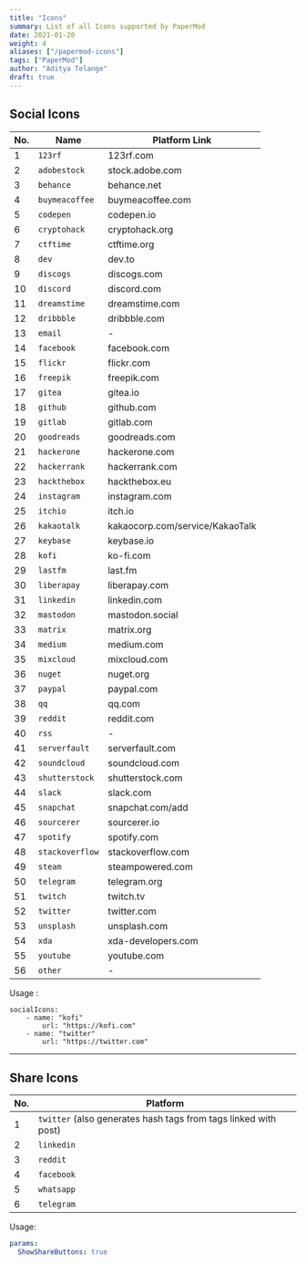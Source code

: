 ```yaml
---
title: "Icons"
summary: List of all Icons supported by PaperMod
date: 2021-01-20
weight: 4
aliases: ["/papermod-icons"]
tags: ["PaperMod"]
author: "Aditya Telange"
draft: true
---
```


## Social Icons

| No. | Name            | Platform Link                   |
| --- | --------------- | ------------------------------- |
| 1   | `123rf`         | 123rf.com                       |
| 2   | `adobestock`    | stock.adobe.com                 |
| 3   | `behance`       | behance.net                     |
| 4   | `buymeacoffee`  | buymeacoffee.com                |
| 5   | `codepen`       | codepen.io                      |
| 6   | `cryptohack`    | cryptohack.org                  |
| 7   | `ctftime`       | ctftime.org                     |
| 8   | `dev`           | dev.to                          |
| 9   | `discogs`       | discogs.com                     |
| 10  | `discord`       | discord.com                     |
| 11  | `dreamstime`    | dreamstime.com                  |
| 12  | `dribbble`      | dribbble.com                    |
| 13  | `email`         | -                               |
| 14  | `facebook`      | facebook.com                    |
| 15  | `flickr`        | flickr.com                      |
| 16  | `freepik`       | freepik.com                     |
| 17  | `gitea`         | gitea.io                        |
| 18  | `github`        | github.com                      |
| 19  | `gitlab`        | gitlab.com                      |
| 20  | `goodreads`     | goodreads.com                   |
| 21  | `hackerone`     | hackerone.com                   |
| 22  | `hackerrank`    | hackerrank.com                  |
| 23  | `hackthebox`    | hackthebox.eu                   |
| 24  | `instagram`     | instagram.com                   |
| 25  | `itchio`        | itch.io                         |
| 26  | `kakaotalk`     | kakaocorp.com/service/KakaoTalk |
| 27  | `keybase`       | keybase.io                      |
| 28  | `kofi`          | ko-fi.com                       |
| 29  | `lastfm`        | last.fm                         |
| 30  | `liberapay`     | liberapay.com                   |
| 31  | `linkedin`      | linkedin.com                    |
| 32  | `mastodon`      | mastodon.social                 |
| 33  | `matrix`        | matrix.org                      |
| 34  | `medium`        | medium.com                      |
| 35  | `mixcloud`      | mixcloud.com                    |
| 36  | `nuget`         | nuget.org                       |
| 37  | `paypal`        | paypal.com                      |
| 38  | `qq`            | qq.com                          |
| 39  | `reddit`        | reddit.com                      |
| 40  | `rss`           | -                               |
| 41  | `serverfault`   | serverfault.com                 |
| 42  | `soundcloud`    | soundcloud.com                  |
| 43  | `shutterstock`  | shutterstock.com                |
| 44  | `slack`         | slack.com                       |
| 45  | `snapchat`      | snapchat.com/add                |
| 46  | `sourcerer`     | sourcerer.io                    |
| 47  | `spotify`       | spotify.com                     |
| 48  | `stackoverflow` | stackoverflow.com               |
| 49  | `steam`         | steampowered.com                |
| 50  | `telegram`      | telegram.org                    |
| 51  | `twitch`        | twitch.tv                       |
| 52  | `twitter`       | twitter.com                     |
| 53  | `unsplash`      | unsplash.com                    |
| 54  | `xda`           | xda-developers.com              |
| 55  | `youtube`       | youtube.com                     |
| 56  | `other`         | -                               |

Usage :

```
socialIcons:
    - name: "kofi"
        url: "https://kofi.com"
    - name: "twitter"
        url: "https://twitter.com"
```

---

## Share Icons

| No. | Platform                                                        |
| --- | --------------------------------------------------------------- |
| 1   | `twitter` (also generates hash tags from tags linked with post) |
| 2   | `linkedin`                                                      |
| 3   | `reddit`                                                        |
| 4   | `facebook`                                                      |
| 5   | `whatsapp`                                                      |
| 6   | `telegram`                                                      |

Usage:

```yml
params:
  ShowShareButtons: true
```
